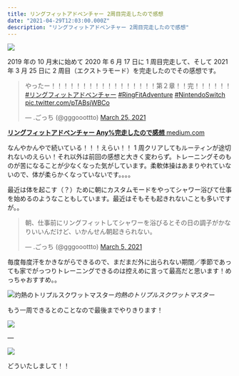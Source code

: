 ```yaml
---
title: リングフィットアドベンチャー 2周目完走したので感想
date: "2021-04-29T12:03:00.000Z"
description: "リングフィットアドベンチャー 2周目完走したので感想"
---
```


![](https://cdn-images-1.medium.com/max/2000/0*M3ZJvLHN2sOmTNtK.png)

2019 年の 10 月末に始めて 2020 年 6 月 17 日に 1 周目完走して、そして 2021 年 3 月 25 日に 2 周目（エクストラモード）を完走したのでその感想です。

<blockquote class="twitter-tweet"><p lang="ja" dir="ltr">やったー！！！！！！！！！！！！！！！！！第２章！！完！！！！！！ <a href="https://twitter.com/hashtag/%E3%83%AA%E3%83%B3%E3%82%B0%E3%83%95%E3%82%A3%E3%83%83%E3%83%88%E3%82%A2%E3%83%89%E3%83%99%E3%83%B3%E3%83%81%E3%83%A3%E3%83%BC?src=hash&amp;ref_src=twsrc%5Etfw">#リングフィットアドベンチャー</a> <a href="https://twitter.com/hashtag/RingFitAdventure?src=hash&amp;ref_src=twsrc%5Etfw">#RingFitAdventure</a> <a href="https://twitter.com/hashtag/NintendoSwitch?src=hash&amp;ref_src=twsrc%5Etfw">#NintendoSwitch</a> <a href="https://t.co/pTABsjWBCo">pic.twitter.com/pTABsjWBCo</a></p>&mdash; .ごっち (@gggooottto) <a href="https://twitter.com/gggooottto/status/1375020302954942467?ref_src=twsrc%5Etfw">March 25, 2021</a></blockquote>

[**リングフィットアドベンチャー Any%完走したので感想** medium.com](https://medium.com/@gggooottto/%E3%83%AA%E3%83%B3%E3%82%B0%E3%83%95%E3%82%A3%E3%83%83%E3%83%88%E3%82%A2%E3%83%89%E3%83%99%E3%83%B3%E3%83%81%E3%83%A3%E3%83%BC-any-%E5%AE%8C%E8%B5%B0%E3%81%97%E3%81%9F%E3%81%AE%E3%81%A7%E6%84%9F%E6%83%B3-a2b9ef88af10)

なんやかんやで続いている！！！えらい！！
1 周クリアしてもルーティンが途切れないのえらい！それ以外は前回の感想と大きく変わらず。トレーニングそのものが苦になることが少なくなった気がしています。柔軟体操はあまりやれていないので、体が柔らかくなっていないです。。。。

最近は体を起こす（？）ために朝にカスタムモードをやってシャワー浴びて仕事を始めるのようなこともしています。最近はそもそも起きれないことも多いですが。。

<blockquote class="twitter-tweet"><p lang="ja" dir="ltr">朝、仕事前にリングフィットしてシャワーを浴びるとその日の調子がかなりいいんだけど、いかんせん朝起きられない。</p>&mdash; .ごっち (@gggooottto) <a href="https://twitter.com/gggooottto/status/1367650834301919239?ref_src=twsrc%5Etfw">March 5, 2021</a></blockquote>

毎度毎度汗をかきながらできるので、まだまだ外に出られない期間／季節であっても家でがっつりトレーニングできるのは控えめに言って最高だと思います！めっちゃおすすめ。。

![灼熱のトリプルスクワットマスター](https://cdn-images-1.medium.com/max/2560/0*lxLB7znofLBKP9SI.jpg)_灼熱のトリプルスクワットマスター_

もう一周できるとのことなので最後までやりきります！

![](https://cdn-images-1.medium.com/max/2560/0*DgBQBmTDGH631A_T.jpg)

—

![](https://cdn-images-1.medium.com/max/2560/0*dXIX6Trafc6eb9I7.jpg)

どういたしまして！！
